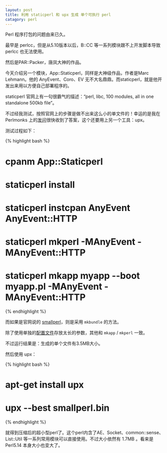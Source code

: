 ```yaml
---
layout: post
title: 利用 staticperl 和 upx 生成 单个可执行 perl
catagory: perl
---
```


Perl 程序打包的问题由来已久。

最早是 perlcc，但是从5.10版本以后，B::CC 等一系列模块跟不上开发脚本导致 perlcc 也无法使用。

然后是PAR::Packer，唐凤大神的作品。

今天介绍另一个模块，App::Staticperl，同样是大神级作品，作者是Marc Lehmann。他的 AnyEvent、Coro、EV 无不大名鼎鼎。而staticperl，就是他开发出来用以方便自己部署程序的。

staticperl 官网上有一句很霸气的描述：“perl, libc, 100 modules, all in one standalone 500kb file”。

不过经我测试，按照官网上的步骤是做不出来这么小的单文件的！幸运的是我在 Perlmonks 上的[发问](http://www.perlmonks.org/?node_id=1065912)很快收到了答案，这个还要用上另一个工具：upx。

测试过程如下：

{% highlight bash %}
# cpanm App::Staticperl
# staticperl install
# staticperl instcpan AnyEvent AnyEvent::HTTP
# staticperl mkperl -MAnyEvent -MAnyEvent::HTTP
# staticperl mkapp myapp --boot myapp.pl -MAnyEvent -MAnyEvent::HTTP
{% endhighlight %}

而如果是官网说的 [smallperl](http://staticperl.schmorp.de/smallperl.html)，则是采用 `mkbundle` 的方法。

除了使用单独的[配置文件](http://staticperl.schmorp.de/smallperl.bundle)存放太长的参数，其他和 `mkapp` / `mkperl` 一致。

不过运行结果是：生成的单个文件有3.5MB大小。

然后使用 upx：

{% highlight bash %}
# apt-get install upx
# upx --best smallperl.bin
{% endhighlight %}

就得到压缩后的超小型perl了。这个perl内含了AE、Socket、common::sense、List::Util 等一系列常用模块可以直接使用。不过大小依然有 1.7MB 。看来是 Perl5.14 本身大小也变大了。
